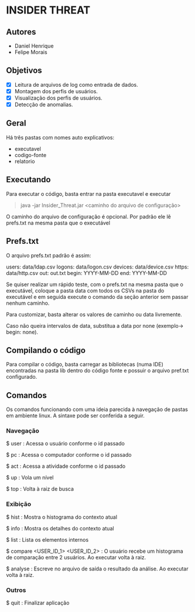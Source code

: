 # INSIDER THREAT 

## Autores

 - Daniel Henrique
 - Felipe Morais

## Objetivos

 - [x] Leitura de arquivos de log como entrada de dados.
 - [x] Montagem dos perfis de usuários.
 - [x] Visualização dos perfis de usuários.
 - [x] Detecção de anomalias.

## Geral

Há três pastas com nomes auto explicativos:
 
 - executavel
 - codigo-fonte
 - relatorio

## Executando

Para executar o código, basta entrar na pasta executavel e executar

> java -jar Insider_Threat.jar <caminho do arquivo de configuração>

O caminho do arquivo de configuração é opcional. Por padrão ele lê prefs.txt na mesma pasta que o executável

## Prefs.txt

O arquivo prefs.txt padrão é assim:

users: data/ldap.csv
logons: data/logon.csv
devices: data/device.csv
https: data/http.csv
out: out.txt
begin: YYYY-MM-DD 
end: YYYY-MM-DD

Se quiser realizar um rápido teste, com o prefs.txt na mesma pasta que o executável, coloque a pasta data com todos os CSVs na pasta do executável e em seguida execute o comando da seção anterior sem passar nenhum caminho.

Para customizar, basta alterar os valores de caminho ou data livremente. 

Caso não queira intervalos de data, substitua a data por none (exemplo-> begin: none).

## Compilando o código

Para compilar o código, basta carregar as bibliotecas (numa IDE) encontradas na pasta lib dentro do código fonte e possuir o arquivo pref.txt configurado.



## Comandos

Os comandos funcionando com uma ideia parecida à navegação de pastas em ambiente linux. A sintaxe pode ser conferida a seguir.

### Navegação

$ user <ID>                       : Acessa o usuário conforme o id passado

$ pc <ID>                         : Acessa o computador conforme o id passado

$ act <ID>                        : Acessa a atividade conforme o id passado

$ up                              : Vola um nível

$ top                             : Volta à raiz de busca

### Exibição

$ hist                            : Mostra o histograma do contexto atual

$ info                            : Mostra os detalhes do contexto atual

$ list                            : Lista os elementos internos

$ compare <USER_ID_1> <USER_ID_2> : O usuário recebe um histograma de comparação entre 2 usuários. Ao executar volta à raiz. 

$ analyse <ROLE>                  : Escreve no arquivo de saída o resultado da análise. Ao executar volta à raiz. 

### Outros

$ quit                            : Finalizar aplicação